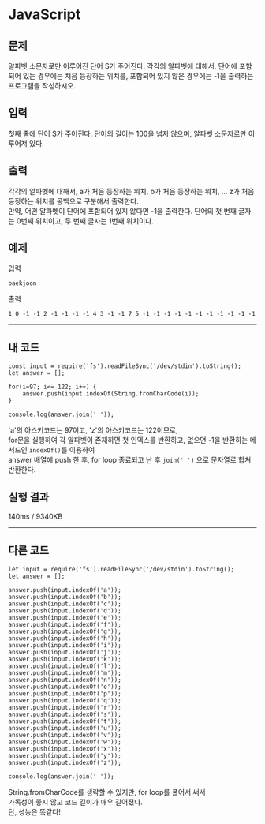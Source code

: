 # JavaScript

## 문제

알파벳 소문자로만 이루어진 단어 S가 주어진다. 각각의 알파벳에 대해서, 단어에 포함되어 있는 경우에는 처음 등장하는 위치를, 포함되어 있지 않은 경우에는 -1을 출력하는 프로그램을 작성하시오.

## 입력

첫째 줄에 단어 S가 주어진다. 단어의 길이는 100을 넘지 않으며, 알파벳 소문자로만 이루어져 있다.

## 출력

각각의 알파벳에 대해서, a가 처음 등장하는 위치, b가 처음 등장하는 위치, ... z가 처음 등장하는 위치를 공백으로 구분해서 출력한다.  
만약, 어떤 알파벳이 단어에 포함되어 있지 않다면 -1을 출력한다. 단어의 첫 번째 글자는 0번째 위치이고, 두 번째 글자는 1번째 위치이다.

## 예제

입력

```
baekjoon
```

출력

```
1 0 -1 -1 2 -1 -1 -1 -1 4 3 -1 -1 7 5 -1 -1 -1 -1 -1 -1 -1 -1 -1 -1 -1
```

---

## 내 코드

```
const input = require('fs').readFileSync('/dev/stdin').toString();
let answer = [];

for(i=97; i<= 122; i++) {
    answer.push(input.indexOf(String.fromCharCode(i));
}

console.log(answer.join(' '));
```

'a'의 아스키코드는 97이고, 'z'의 아스키코드는 122이므로,  
for문을 실행하여 각 알파벳이 존재하면 첫 인덱스를 반환하고, 없으면 -1을 반환하는 메서드인 `indexOf()`를 이용하여  
answer 배열에 push 한 후, for loop 종료되고 난 후 `join(' ')` 으로 문자열로 합쳐 반환한다.

## 실행 결과

140ms / 9340KB

---

## 다른 코드

```
let input = require('fs').readFileSync('/dev/stdin').toString();
let answer = [];

answer.push(input.indexOf('a'));
answer.push(input.indexOf('b'));
answer.push(input.indexOf('c'));
answer.push(input.indexOf('d'));
answer.push(input.indexOf('e'));
answer.push(input.indexOf('f'));
answer.push(input.indexOf('g'));
answer.push(input.indexOf('h'));
answer.push(input.indexOf('i'));
answer.push(input.indexOf('j'));
answer.push(input.indexOf('k'));
answer.push(input.indexOf('l'));
answer.push(input.indexOf('m'));
answer.push(input.indexOf('n'));
answer.push(input.indexOf('o'));
answer.push(input.indexOf('p'));
answer.push(input.indexOf('q'));
answer.push(input.indexOf('r'));
answer.push(input.indexOf('s'));
answer.push(input.indexOf('t'));
answer.push(input.indexOf('u'));
answer.push(input.indexOf('v'));
answer.push(input.indexOf('w'));
answer.push(input.indexOf('x'));
answer.push(input.indexOf('y'));
answer.push(input.indexOf('z'));

console.log(answer.join(' '));
```

String.fromCharCode를 생략할 수 있지만, for loop를 풀어서 써서  
가독성이 좋지 않고 코드 길이가 매우 길어졌다.  
단, 성능은 똑같다!
